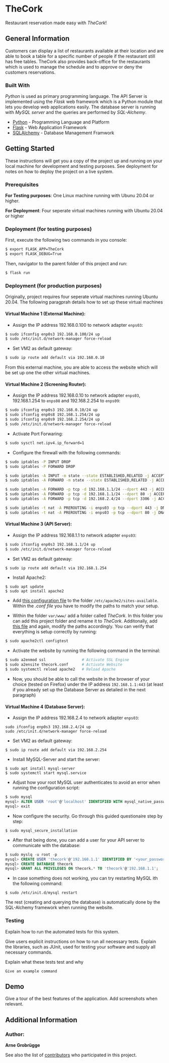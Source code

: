 # TheCork

Restaurant reservation made easy with *TheCork*! 

## General Information

Customers can display a list of restaurants available at their location and are able to book a table for a specific number of people if the restaurant still has free tables. 
TheCork also provides back-office for the restaurants which is used to manage the schedule and to approve or deny the customers reservations.

### Built With

*Python* is used as primary programming language. The API Server is implemented using the *Flask* web framework which is a Python module that lets you develop web applications easily. The database server is running with *MySQL server* and the queries are performed by *SQL-Alchemy*. 

* [Python](https://www.python.org/) - Programming Language and Platform
* [Flask](https://flask.palletsprojects.com/en/2.2.x/) - Web Application Framework
* [SQLAlchemy](https://www.sqlalchemy.org/) - Database Management Framwork

## Getting Started

These instructions will get you a copy of the project up and running on your local machine for development and testing purposes. See deployment for notes on how to deploy the project on a live system.

### Prerequisites

**For Testing purposes**: One Linux machine running with Ubunu 20.04 or higher.

**For Deployment**: Four seperate virtual machines running with Ubuntu 20.04 or higher

### Deployment (for testing purposes)

First, execute the following two commands in you console:

```sh
$ export FLASK_APP=TheCork
$ export FLASK_DEBUG=True
```

Then, navigator to the parent folder of this project and run:

```bash
$ flask run
```

### Deployment (for production purposes)

Originally, project requires four seperate virtual machines running Ubuntu 20.04. 
The following paragprah details how to set up these virtual machines

#### **Virtual Machine 1** (External Machine):

* Assign the IP address 192.168.0.100 to network adapter `enps03`:

```bash
$ sudo ifconfig enp0s3 192.168.0.100/24 up
$ sudo /etc/init.d/network-manager force-reload
```

* Set VM2 as default gateway:

```bash
$ sudo ip route add default via 192.168.0.10 
```

From this external machine, you are able to access the website which will be set up one the other virtual machines.

#### **Virtual Machine 2** (Screening Router):

* Assign the IP address 192.168.0.10 to network adapter `enps03`, 192.168.1.254 to `enps08` and 192.168.2.254 to `enps09`:

```bash
$ sudo ifconfig enp0s3 192.168.0.10/24 up
$ sudo ifconfig enp0s8 192.168.1.254/24 up
$ sudo ifconfig enp0s9 192.168.2.254/24 up
$ sudo /etc/init.d/network-manager force-reload
```

* Activate Port Forwaring:

```bash
$ sudo sysctl net.ipv4.ip_forward=1
```

* Configure the firewall with the following commands:

```bash
$ sudo iptables -P INPUT DROP
$ sudo iptables -P FORWARD DROP

$ sudo iptables -A INPUT -m state --state ESTABLISHED,RELATED -j ACCEPT
$ sudo iptables -A FORWARD -m state --state ESTABLISHED,RELATED -j ACCEPT

$ sudo iptables -A FORWARD -p tcp -d 192.168.1.1/24 --dport 443 -j ACCEPT
$ sudo iptables -A FORWARD -p tcp -d 192.168.1.1/24 --dport 80 -j ACCEPT
$ sudo iptables -A FORWARD -p tcp -d 192.168.2.4/24 --dport 3306 -j ACCEPT

$ sudo iptables -t nat -A PREROUTING -i enps03 -p tcp --dport 443 -j DNAT --to-destination 192.168.1.1
$ sudo iptables -t nat -A PREROUTING -i enps03 -p tcp --dport 80 -j DNAT --to-destination 192.168.1.1
```

#### **Virtual Machine 3** (API Server):

* Assign the IP address 192.168.1.1 to network adapter `enps03`:

```sh
$ sudo ifconfig enp0s3 192.168.1.1/24 up
$ sudo /etc/init.d/network-manager force-reload
```

* Set VM2 as default gateway:

```zsh
$ sudo ip route add default via 192.168.1.254 
```

* Install Apache2:

```console
$ sudo apt update
$ sudo apt install apache2
```

* Add [this configuration file](apache_files/webapp2.conf) to the folder `/etc/apache2/sites-available`. Within the *.conf file* you have to modify the paths to match your setup.

* Within the folder `var/www/` add a folder called *TheCork*. In this folder you can add this project folder and rename it to *TheCork*. Additonally, add [this file](apache_files/webapp2.wsgi) and again, modify the paths accordingly. You can verify that everything is setup correctly by running:

```bash
$ sudo apache2ctl configtest
```

* Activate the website by running the following command in the terminal:

```bash
$ sudo a2enmod ssl                # Activate SSL Engine
$ sudo a2ensite thecork.conf      # Activate Website
$ sudo systemctl reload apache2   # Reload Apache
```

* Now, you should be able to call the website in the browser of your choice (tested on Firefox) under the IP address `192.168.1.1:443` (at least if you already set up the Database Server as detailed in the next paragraph)

#### **Virtual Machine 4** (Database Server):

* Assign the IP address 192.168.2.4 to network adapter `enps03`:

```
sudo ifconfig enp0s3 192.168.2.4/24 up
sudo /etc/init.d/network-manager force-reload
```

* Set VM2 as default gateway:

```
$ sudo ip route add default via 192.168.2.254 
```

* Install MySQL-Server and start the server:
```
$ sudo apt install mysql-server
$ sudo systemctl start mysql.service
```

* Adjust how your root MySQL user authenticates to avoid an error when running the configuration script:
```SQL
$ sudo mysql
mysql> ALTER USER 'root'@'localhost' IDENTIFIED WITH mysql_native_password BY '<your_password>';
mysql> exit
```

* Now configure the security. Go through this guided questionaire step by step:
```
$ sudo mysql_secure_installation
```

* After that being done, you can add a user for your API server to communicate with the database:
```SQL
$ sudo myslq -u root -p
mysql> CREATE USER 'thecork'@'192.168.1.1' IDENTIFIED BY '<your_password>';
mysql> CREATE DATABASE thecork
mysql> GRANT ALL PRIVILEGES ON thecork.* TO 'thecork'@'192.168.1.1';
```

* In case something does not working, you can try restarting MySQL ith the following command:
```
$ sudo /etc/init.d/mysql restart
```

The rest (creating and querying the database) is automatically done by the SQL-Alchemy framework when running the website.

### Testing

Explain how to run the automated tests for this system.

Give users explicit instructions on how to run all necessary tests. 
Explain the libraries, such as JUnit, used for testing your software and supply all necessary commands.

Explain what these tests test and why

```
Give an example command
```

## Demo

Give a tour of the best features of the application.
Add screenshots when relevant.

## Additional Information

### Author: 
**Arne Grobrügge** 

See also the list of [contributors](https://github.com/your/project/contributors) who participated in this project.
